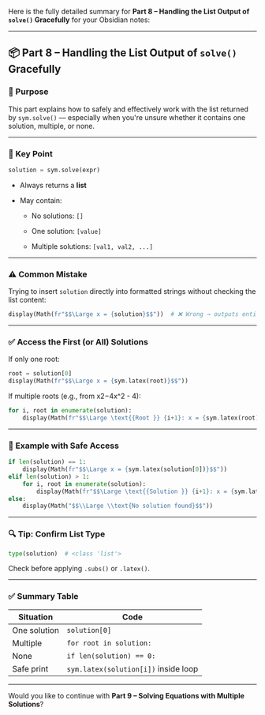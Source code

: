 Here is the fully detailed summary for **Part 8 – Handling the List Output of `solve()` Gracefully** for your Obsidian notes:

---

## 📦 Part 8 – Handling the List Output of `solve()` Gracefully

### 📌 Purpose

This part explains how to safely and effectively work with the list returned by `sym.solve()` — especially when you're unsure whether it contains one solution, multiple, or none.

---

### 🧠 Key Point

```python
solution = sym.solve(expr)
```

- Always returns a **list**
    
- May contain:
    
    - No solutions: `[]`
        
    - One solution: `[value]`
        
    - Multiple solutions: `[val1, val2, ...]`
        

---

### ⚠️ Common Mistake

Trying to insert `solution` directly into formatted strings without checking the list content:

```python
display(Math(fr"$$\Large x = {solution}$$"))  # ❌ Wrong → outputs entire list
```

---

### ✅ Access the First (or All) Solutions

If only one root:

```python
root = solution[0]
display(Math(fr"$$\Large x = {sym.latex(root)}$$"))
```

If multiple roots (e.g., from x2−4x^2 - 4):

```python
for i, root in enumerate(solution):
    display(Math(fr"$$\Large \text{{Root }} {i+1}: x = {sym.latex(root)}$$"))
```

---

### 🧪 Example with Safe Access

```python
if len(solution) == 1:
    display(Math(fr"$$\Large x = {sym.latex(solution[0])}$$"))
elif len(solution) > 1:
    for i, root in enumerate(solution):
        display(Math(fr"$$\Large \text{{Solution }} {i+1}: x = {sym.latex(root)}$$"))
else:
    display(Math("$$\\Large \\text{No solution found}$$"))
```

---

### 🔍 Tip: Confirm List Type

```python
type(solution)  # <class 'list'>
```

Check before applying `.subs()` or `.latex()`.

---

### ✅ Summary Table

|Situation|Code|
|---|---|
|One solution|`solution[0]`|
|Multiple|`for root in solution:`|
|None|`if len(solution) == 0:`|
|Safe print|`sym.latex(solution[i])` inside loop|

---

Would you like to continue with **Part 9 – Solving Equations with Multiple Solutions**?